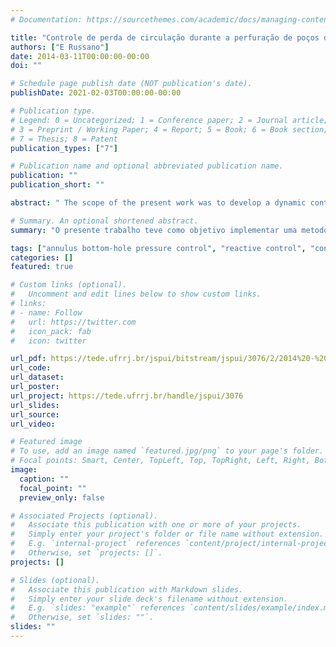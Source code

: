 ```yaml
---
# Documentation: https://sourcethemes.com/academic/docs/managing-content/

title: "Controle de perda de circulação durante a perfuração de poços de petróleo"
authors: ["E Russano"]
date: 2014-03-11T00:00:00-00:00
doi: ""

# Schedule page publish date (NOT publication's date).
publishDate: 2021-02-03T00:00:00-00:00

# Publication type.
# Legend: 0 = Uncategorized; 1 = Conference paper; 2 = Journal article;
# 3 = Preprint / Working Paper; 4 = Report; 5 = Book; 6 = Book section;
# 7 = Thesis; 8 = Patent
publication_types: ["7"]

# Publication name and optional abbreviated publication name.
publication: "" 
publication_short: ""

abstract: "	The scope of the present work was to develop a dynamic control methodology to reject disturbance (lost circulation) during the drilling of oil wells. A scheme of control structure reconfiguration (feedback-feedfoward) to control annulus bottom-hole pressure through choke valve manipulation was implemented. The dynamic behavior of the drilling unit and the disturbance (lost circulation) were modeled through Sundaresan & Krishnaswamy (1977) method. The PI (proportional-integral) controller parameters were calculated through Ziegler-Nichols (1942) and Cohen-Coon (1953) methods, being performed fine-tuning of the parameters. The feedfoward controller parameters were estimated using the open loop response for load and manipulated disturbances, as pointed out by Seborg et al (2011)."

# Summary. An optional shortened abstract.
summary: "O presente trabalho teve como objetivo implementar uma metodologia dinâmica de controle para rejeição de perturbação de carga denominada perda de circulação, durante a perfuração de poços de petróleo. A metodologia desenvolvida implementou um esquema de controle por reconfiguração (feedback-feedfoward) para controle da pressão anular de fundo, via manipulação da válvula choke. O comportamento da unidade de perfuração e da perturbação de carga (perda de circulação) foram modelados através do método de Sundaresan & Krishnaswamy (1977). Os parâmetros do controlador PI (Proporcional Integral) foram estimados através dos métodos de Ziegler-Nichols (1942) e Cohen-Coon (1953), sendo realizado ajuste fino em campo. Os parâmetros do controlador feedfoward foram estimados a partir da resposta em malha aberta à perturbação degrau na variável de carga e na variável manipulada, seguindo a metodologia de Seborg et al. (2011)."

tags: ["annulus bottom-hole pressure control", "reactive control", "control structure reconfiguration", "lost circulation"]
categories: []
featured: true

# Custom links (optional).
#   Uncomment and edit lines below to show custom links.
# links:
# - name: Follow
#   url: https://twitter.com
#   icon_pack: fab
#   icon: twitter

url_pdf: https://tede.ufrrj.br/jspui/bitstream/jspui/3076/2/2014%20-%20Euan%20Russano.pdf
url_code:
url_dataset:
url_poster:
url_project: https://tede.ufrrj.br/handle/jspui/3076
url_slides:
url_source:
url_video:

# Featured image
# To use, add an image named `featured.jpg/png` to your page's folder. 
# Focal points: Smart, Center, TopLeft, Top, TopRight, Left, Right, BottomLeft, Bottom, BottomRight.
image:
  caption: ""
  focal_point: ""
  preview_only: false

# Associated Projects (optional).
#   Associate this publication with one or more of your projects.
#   Simply enter your project's folder or file name without extension.
#   E.g. `internal-project` references `content/project/internal-project/index.md`.
#   Otherwise, set `projects: []`.
projects: []

# Slides (optional).
#   Associate this publication with Markdown slides.
#   Simply enter your slide deck's filename without extension.
#   E.g. `slides: "example"` references `content/slides/example/index.md`.
#   Otherwise, set `slides: ""`.
slides: ""
---
```

